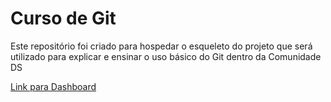 # Curso de Git
Este repositório foi criado para hospedar o esqueleto do projeto que será utilizado para explicar e ensinar o uso básico do Git dentro da Comunidade DS

[Link para Dashboard](https://guibastos-cds-curso-git.streamlit.app/)